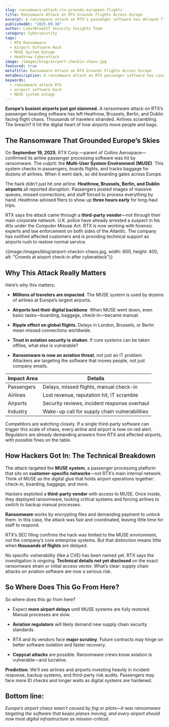 ```yaml
---
slug: ransomware-attack-rtx-grounds-european-flights
title: Ransomware Attack on RTX Grounds Flights Across Europe
excerpt: A ransomware attack on RTX's passenger software has delayed flights at major European airports, including Heathrow. Technical details reveal how hackers hit the MUSE system.
publishedAt: "2025-09-30"
author: LimitBreakIT Security Insights Team
category: Cybersecurity
tags:
  - RTX Ransomware
  - Airport Software Hack
  - MUSE System Outage
  - Heathrow Cyberattack
image: /images/blog/airport-checkin-chaos.jpg
featured: true
metaTitle: Ransomware Attack on RTX Grounds Flights Across Europe
metaDescription: A ransomware attack on RTX passenger software has caused flight delays at major European airports. Get the technical details on the MUSE system breach.
keywords:
  - ransomware attack RTX
  - airport software hack
  - MUSE system outage
---
```


**Europe’s busiest airports just got slammed.** A ransomware attack on RTX’s passenger boarding software has left Heathrow, Brussels, Berlin, and Dublin facing flight chaos. Thousands of travelers stranded. Airlines scrambling. The breach? It hit the digital heart of how airports move people and bags.

## The Ransomware That Grounded Europe’s Skies

On **September 19, 2025**, RTX Corp.—parent of Collins Aerospace—confirmed its airline passenger processing software was hit by ransomware. The culprit: the **Multi-User System Environment (MUSE)**. This system checks in passengers, boards flights, and tracks baggage for dozens of airlines. When it went dark, so did boarding gates across Europe.

The hack didn’t just hit one airline. **Heathrow, Brussels, Berlin, and Dublin airports** all reported disruption. Passengers posted images of massive queues, missed connections, and staff forced to process everything by hand. Heathrow advised fliers to show up **three hours early** for long-haul trips. 

RTX says the attack came through a **third-party vendor**—not through their main corporate network. U.K. police have already arrested a suspect in his 40s under the Computer Misuse Act. RTX is now working with forensic experts and law enforcement on both sides of the Atlantic. The company has notified affected customers and is providing technical support as airports rush to restore normal service.

{{image:/images/blog/airport-checkin-chaos.jpg, width: 600, height: 400, alt: "Crowds at airport check-in after cyberattack"}}

## Why This Attack Really Matters

Here’s why this matters: 

- **Millions of travelers are impacted**. The MUSE system is used by dozens of airlines at Europe’s largest airports.

- **Airports lost their digital backbone**. When MUSE went down, even basic tasks—boarding, baggage, check-in—became manual.

- **Ripple effect on global flights**. Delays in London, Brussels, or Berlin mean missed connections worldwide.

- **Trust in aviation security is shaken**. If core systems can be taken offline, what else is vulnerable?

- **Ransomware is now an aviation threat**, not just an IT problem. Attackers are targeting the software that moves people, not just company emails.

| Impact Area         | Details                                       |
|---------------------|-----------------------------------------------|
| Passengers          | Delays, missed flights, manual check-in        |
| Airlines            | Lost revenue, reputation hit, IT scramble      |
| Airports            | Security reviews, incident response overhaul   |
| Industry            | Wake-up call for supply chain vulnerabilities  |

Competitors are watching closely. If a single third-party software can trigger this scale of chaos, every airline and airport is now on red alert. Regulators are already demanding answers from RTX and affected airports, with possible fines on the table.

## How Hackers Got In: The Technical Breakdown

The attack targeted the **MUSE system**, a passenger processing platform that sits on **customer-specific networks**—not RTX’s main internal network. Think of MUSE as the digital glue that holds airport operations together: check-in, boarding, baggage, and more.

Hackers exploited a **third-party vendor** with access to MUSE. Once inside, they deployed ransomware, locking critical systems and forcing airlines to switch to backup manual processes. 

**Ransomware** works by encrypting files and demanding payment to unlock them. In this case, the attack was fast and coordinated, leaving little time for staff to respond. 

RTX’s SEC filing confirms the hack was limited to the MUSE environment, not the company’s core enterprise systems. But that distinction means little when **thousands of flights** are delayed.

No specific vulnerability (like a CVE) has been named yet. RTX says the investigation is ongoing. **Technical details not yet disclosed** on the exact ransomware strain or initial access vector. What’s clear: supply chain attacks on aviation software are now a serious risk.

## So Where Does This Go From Here?

So where does this go from here?

- Expect **more airport delays** until MUSE systems are fully restored. Manual processes are slow.

- **Aviation regulators** will likely demand new supply chain security standards.

- RTX and its vendors face **major scrutiny**. Future contracts may hinge on better software isolation and faster recovery.

- **Copycat attacks** are possible. Ransomware crews know aviation is vulnerable—and lucrative.

**Prediction:** We’ll see airlines and airports investing heavily in incident response, backup systems, and third-party risk audits. Passengers may face more ID checks and longer waits as digital systems are hardened.

## Bottom line: 

*Europe’s airport chaos wasn’t caused by fog or pilots—it was ransomware targeting the software that keeps planes moving, and every airport should now treat digital infrastructure as mission-critical.*
